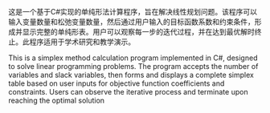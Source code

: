 这是一个基于C#实现的单纯形法计算程序，旨在解决线性规划问题。该程序可以输入变量数量和松弛变量数量，然后通过用户输入的目标函数系数和约束条件，形成并显示完整的单纯形表。用户可以观察每一步的迭代过程，并在达到最优解时终止。此程序适用于学术研究和教学演示。

This is a simplex method calculation program implemented in C#, designed to solve linear programming problems. The program accepts the number of variables and slack variables, then forms and displays a complete simplex table based on user inputs for objective function coefficients and constraints. Users can observe the iterative process and terminate upon reaching the optimal solution
